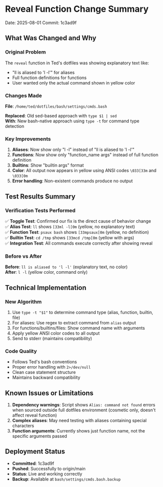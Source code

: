 # Reveal Function Change Summary
Date: 2025-08-01
Commit: 1c3ad9f

## What Was Changed and Why

### Original Problem
The `reveal` function in Ted's dotfiles was showing explanatory text like:
- "ll is aliased to 'l -l'" for aliases  
- Full function definitions for functions
- User wanted only the actual command shown in yellow color

### Changes Made
**File**: `/home/ted/dotfiles/bash/settings/cmds.bash`

**Replaced**: Old sed-based approach with `type $1 | sed`  
**With**: New bash-native approach using `type -t` for command type detection

### Key Improvements
1. **Aliases**: Now show only "l -l" instead of "ll is aliased to 'l -l'"
2. **Functions**: Now show only "function_name args" instead of full function definition
3. **Builtins**: Show "builtin args" format
4. **Color**: All output now appears in yellow using ANSI codes `\033[33m` and `\033[0m`
5. **Error handling**: Non-existent commands produce no output

## Test Results Summary

### Verification Tests Performed
✅ **Toggle Test**: Confirmed our fix is the direct cause of behavior change  
✅ **Alias Test**: `ll` shows `[33ml -l[0m` (yellow, no explanatory text)  
✅ **Function Test**: `psaux bash` shows `[33mpsaux[0m` (yellow, no definition)  
✅ **Builtin Test**: `cd /tmp` shows `[33mcd /tmp[0m` (yellow with args)  
✅ **Integration Test**: All commands execute correctly after showing reveal  

### Before vs After
**Before**: `ll is aliased to 'l -l'` (explanatory text, no color)  
**After**: `l -l` (yellow color, command only)

## Technical Implementation

### New Algorithm
1. Use `type -t "$1"` to determine command type (alias, function, builtin, file)
2. For aliases: Use regex to extract command from `alias` output
3. For functions/builtins/files: Show command name with arguments
4. Apply yellow ANSI color codes to all output
5. Send to stderr (maintains compatibility)

### Code Quality
- Follows Ted's bash conventions
- Proper error handling with `2>/dev/null`
- Clean case statement structure
- Maintains backward compatibility

## Known Issues or Limitations
1. **Dependency warnings**: Script shows `Alias: command not found` errors when sourced outside full dotfiles environment (cosmetic only, doesn't affect reveal function)
2. **Complex aliases**: May need testing with aliases containing special characters
3. **Function arguments**: Currently shows just function name, not the specific arguments passed

## Deployment Status
- **Committed**: 1c3ad9f
- **Pushed**: Successfully to origin/main  
- **Status**: Live and working correctly
- **Backup**: Available at `bash/settings/cmds.bash.backup`